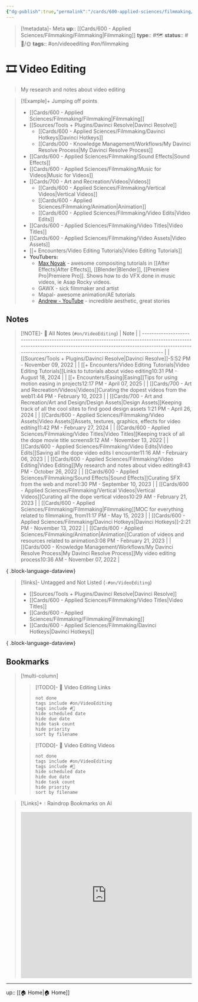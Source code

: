 ```yaml
---
{"dg-publish":true,"permalink":"/cards/600-applied-sciences/filmmaking/video-editing/","title":"🎞 Video Editing"}
---
```


> [!metadata]- Meta
> **up**:: [[Cards/600 - Applied Sciences/Filmmaking/Filmmaking\|Filmmaking]]
> **type**:: #🗺️ 
> **status**:: #📝/🌞
> **tags**::  #on/videoediting #on/filmmaking 


# 🎞 Video Editing

> My research and notes about video editing

> [!Example]+ Jumping off points
> - [[Cards/600 - Applied Sciences/Filmmaking/Filmmaking\|Filmmaking]]
> - [[Sources/Tools + Plugins/Davinci Resolve\|Davinci Resolve]]
> 	- [[Cards/600 - Applied Sciences/Filmmaking/Davinci Hotkeys\|Davinci Hotkeys]]
> 	- [[Cards/000 - Knowledge Management/Workflows/My Davinci Resolve Process\|My Davinci Resolve Process]]
> - [[Cards/600 - Applied Sciences/Filmmaking/Sound Effects\|Sound Effects]]
> - [[Cards/600 - Applied Sciences/Filmmaking/Music for Videos\|Music for Videos]]
> - [[Cards/700 - Art and Recreation/Videos\|Videos]]
> 	- [[Cards/600 - Applied Sciences/Filmmaking/Vertical Videos\|Vertical Videos]]
> 	- [[Cards/600 - Applied Sciences/Filmmaking/Animation\|Animation]]
> 	- [[Cards/600 - Applied Sciences/Filmmaking/Video Edits\|Video Edits]]
> - [[Cards/600 - Applied Sciences/Filmmaking/Video Titles\|Video Titles]]
> - [[Cards/600 - Applied Sciences/Filmmaking/Video Assets\|Video Assets]]
> - [[+ Encounters/Video Editing Tutorials\|Video Editing Tutorials]]
> - **YouTubers:**
> 	- [Max Novak](https://youtube.com/@MaxNovakTutorials?si=2C0AoQ-U1gPA7cYL) - awesome compositing tutorials in [[After Effects\|After Effects]], [[Blender\|Blender]], [[Premiere Pro\|Premiere Pro]]. Shows how to do VFX done in music videos, ie Asap Rocky videos.
> 	- GAWX - sick filmmaker and artist
> 	- Mapal- awesome animation/AE tutorials
> 	- [Andrew - YouTube](https://youtube.com/@AndrewPaul1?si=_X_U5FH2X27-YGjG) - incredible aesthetic, great stories

## Notes
> [!NOTE]- 📝 All Notes (`#on/VideoEditing`)
>  | Note                                                                                                                                                                                                                             |
> | -------------------------------------------------------------------------------------------------------------------------------------------------------------------------------------------------------------------------------- |
> | [[Sources/Tools + Plugins/Davinci Resolve\|Davinci Resolve]]<span class='summary'>\-</span><span class='block'>5:52 PM - November 09, 2022</span>                                                                             |
> | [[+ Encounters/Video Editing Tutorials\|Video Editing Tutorials]]<span class='summary'>Links to tutorials about video editing</span><span class='block'>10:31 PM - August 18, 2024</span>                                     |
> | [[+ Encounters/Easing\|Easing]]<span class='summary'>Tips for using motion easing in projects</span><span class='block'>12:17 PM - April 07, 2025</span>                                                                      |
> | [[Cards/700 - Art and Recreation/Videos\|Videos]]<span class='summary'>Curating the dopest videos from the web</span><span class='block'>11:44 PM - February 10, 2023</span>                                                  |
> | [[Cards/700 - Art and Recreation/Art and Design/Design Assets\|Design Assets]]<span class='summary'>Keeping track of all the cool sites to find good design assets </span><span class='block'>1:21 PM - April 26, 2024</span> |
> | [[Cards/600 - Applied Sciences/Filmmaking/Video Assets\|Video Assets]]<span class='summary'>Assets, textures, graphics, effects for video editing</span><span class='block'>11:42 PM - February 27, 2024</span>               |
> | [[Cards/600 - Applied Sciences/Filmmaking/Video Titles\|Video Titles]]<span class='summary'>Keeping track of all the dope movie title screens</span><span class='block'>9:12 AM - November 13, 2022</span>                    |
> | [[Cards/600 - Applied Sciences/Filmmaking/Video Edits\|Video Edits]]<span class='summary'>Saving all the dope video edits I encounter</span><span class='block'>11:16 AM - February 06, 2023</span>                           |
> | [[Cards/600 - Applied Sciences/Filmmaking/Video Editing\|Video Editing]]<span class='summary'>My research and notes about video editing</span><span class='block'>9:43 PM - October 26, 2022</span>                           |
> | [[Cards/600 - Applied Sciences/Filmmaking/Sound Effects\|Sound Effects]]<span class='summary'>Curating SFX from the web and more</span><span class='block'>1:30 PM - September 10, 2023</span>                                |
> | [[Cards/600 - Applied Sciences/Filmmaking/Vertical Videos\|Vertical Videos]]<span class='summary'>Curating all the dope vertical videos</span><span class='block'>10:29 AM - February 21, 2023</span>                         |
> | [[Cards/600 - Applied Sciences/Filmmaking/Filmmaking\|Filmmaking]]<span class='summary'>MOC for everything related to filmmaking, from</span><span class='block'>11:17 PM - May 15, 2023</span>                               |
> | [[Cards/600 - Applied Sciences/Filmmaking/Davinci Hotkeys\|Davinci Hotkeys]]<span class='summary'>\-</span><span class='block'>2:21 PM - November 13, 2022</span>                                                             |
> | [[Cards/600 - Applied Sciences/Filmmaking/Animation\|Animation]]<span class='summary'>Curation of videos and resources related to animation</span><span class='block'>3:08 PM - February 21, 2023</span>                      |
> | [[Cards/000 - Knowledge Management/Workflows/My Davinci Resolve Process\|My Davinci Resolve Process]]<span class='summary'>My video editing process</span><span class='block'>10:36 AM - November 07, 2022</span>             |
> 
{ .block-language-dataview}

> [!links]- Untagged and Not Listed (`-#on/VideoEditing`)
>  - [[Sources/Tools + Plugins/Davinci Resolve\|Davinci Resolve]]
> - [[Cards/600 - Applied Sciences/Filmmaking/Video Titles\|Video Titles]]
> - [[Cards/600 - Applied Sciences/Filmmaking/Filmmaking\|Filmmaking]]
> - [[Cards/600 - Applied Sciences/Filmmaking/Davinci Hotkeys\|Davinci Hotkeys]]
> 
{ .block-language-dataview}

## Bookmarks 


> [!multi-column]
> > [!TODO]- 🔗 Video Editing Links
> > ```tasks
> > not done
> > tags include #on/VideoEditing
> > tags include #🔗 
> > hide scheduled date
> > hide due date
> > hide task count
> > hide priority
> > sort by filename
> > ```
> 
> > [!TODO]- 🎥 Video Editing Videos
> > ```tasks
> > not done
> > tags include #on/VideoEditing
> > tags include #🎥 
> > hide scheduled date
> > hide due date
> > hide task count
> > hide priority
> > sort by filename
> > ```


> [!Links]+ 💧 Raindrop Bookmarks on AI
> <iframe style="border: 0; width: 100%; height: 450px;" allowfullscreen frameborder="0" src="https://raindrop.io/tophg/video-editing-32012003"></iframe>

---
up:: [[🏠 Home\|🏠 Home]]



